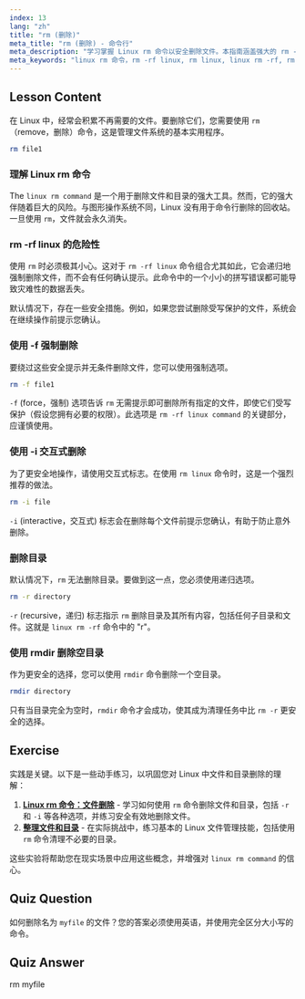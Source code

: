 ```yaml
---
index: 13
lang: "zh"
title: "rm (删除)"
meta_title: "rm (删除) - 命令行"
meta_description: "学习掌握 Linux rm 命令以安全删除文件。本指南涵盖强大的 rm -rf linux 命令、交互模式以及在使用 Linux 中的 rm 时如何避免常见陷阱。"
meta_keywords: "linux rm 命令，rm -rf linux, rm linux, linux rm -rf, rm -rf linux 命令，rm 命令，删除文件 linux, 删除目录，rmdir"
---
```


## Lesson Content

在 Linux 中，经常会积累不再需要的文件。要删除它们，您需要使用 `rm`（remove，删除）命令，这是管理文件系统的基本实用程序。

```bash
rm file1
```

### 理解 Linux rm 命令

The `linux rm command` 是一个用于删除文件和目录的强大工具。然而，它的强大伴随着巨大的风险。与图形操作系统不同，Linux 没有用于命令行删除的回收站。一旦使用 `rm`，文件就会永久消失。

### rm -rf linux 的危险性

使用 `rm` 时必须极其小心。这对于 `rm -rf linux` 命令组合尤其如此，它会递归地强制删除文件，而不会有任何确认提示。此命令中的一个小小的拼写错误都可能导致灾难性的数据丢失。

默认情况下，存在一些安全措施。例如，如果您尝试删除受写保护的文件，系统会在继续操作前提示您确认。

### 使用 -f 强制删除

要绕过这些安全提示并无条件删除文件，您可以使用强制选项。

```bash
rm -f file1
```

`-f` (force，强制) 选项告诉 `rm` 无需提示即可删除所有指定的文件，即使它们受写保护（假设您拥有必要的权限）。此选项是 `rm -rf linux command` 的关键部分，应谨慎使用。

### 使用 -i 交互式删除

为了更安全地操作，请使用交互式标志。在使用 `rm linux` 命令时，这是一个强烈推荐的做法。

```bash
rm -i file
```

`-i` (interactive，交互式) 标志会在删除每个文件前提示您确认，有助于防止意外删除。

### 删除目录

默认情况下，`rm` 无法删除目录。要做到这一点，您必须使用递归选项。

```bash
rm -r directory
```

`-r` (recursive，递归) 标志指示 `rm` 删除目录及其所有内容，包括任何子目录和文件。这就是 `linux rm -rf` 命令中的 "r"。

### 使用 rmdir 删除空目录

作为更安全的选择，您可以使用 `rmdir` 命令删除一个空目录。

```bash
rmdir directory
```

只有当目录完全为空时，`rmdir` 命令才会成功，使其成为清理任务中比 `rm -r` 更安全的选择。

## Exercise

实践是关键。以下是一些动手练习，以巩固您对 Linux 中文件和目录删除的理解：

1.  **[Linux rm 命令：文件删除](https://labex.io/zh/labs/linux-linux-rm-command-file-removing-209741)** - 学习如何使用 `rm` 命令删除文件和目录，包括 `-r` 和 `-i` 等各种选项，并练习安全有效地删除文件。
2.  **[整理文件和目录](https://labex.io/zh/labs/linux-organizing-files-and-directories-387877)** - 在实际挑战中，练习基本的 Linux 文件管理技能，包括使用 `rm` 命令清理不必要的目录。

这些实验将帮助您在现实场景中应用这些概念，并增强对 `linux rm command` 的信心。

## Quiz Question

如何删除名为 `myfile` 的文件？您的答案必须使用英语，并使用完全区分大小写的命令。

## Quiz Answer

rm myfile
